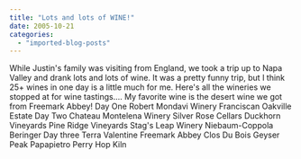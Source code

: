 ```yaml
---
title: "Lots and lots of WINE!"
date: 2005-10-21
categories: 
  - "imported-blog-posts"
---
```


While Justin's family was visiting from England, we took a trip up to Napa Valley and drank lots and lots of wine. It was a pretty funny trip, but I think 25+ wines in one day is a little much for me. Here's all the wineries we stopped at for wine tastings.... My favorite wine is the desert wine we got from Freemark Abbey! Day One Robert Mondavi Winery Franciscan Oakville Estate Day Two Chateau Montelena Winery Silver Rose Cellars Duckhorn Vineyards Pine Ridge Vineyards Stag's Leap Winery Niebaum-Coppola Beringer Day three Terra Valentine Freemark Abbey Clos Du Bois Geyser Peak Papapietro Perry Hop Kiln
